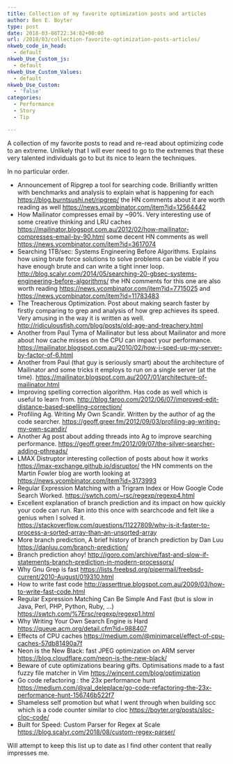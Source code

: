 ```yaml
---
title: Collection of my favorite optimization posts and articles
author: Ben E. Boyter
type: post
date: 2018-03-08T22:34:02+00:00
url: /2018/03/collection-favorite-optimization-posts-articles/
nkweb_code_in_head:
  - default
nkweb_Use_Custom_js:
  - default
nkweb_Use_Custom_Values:
  - default
nkweb_Use_Custom:
  - 'false'
categories:
  - Performance
  - Story
  - Tip

---
```

A collection of my favorite posts to read and re-read about optimizing code to an extreme. Unlikely that I will ever need to go to the extremes that these very talented individuals go to but its nice to learn the techniques.

In no particular order.

 - Announcement of Ripgrep a tool for searching code. Brilliantly written with benchmarks and analysis to explain what is happening for each https://blog.burntsushi.net/ripgrep/ the HN comments about it are worth reading as well https://news.ycombinator.com/item?id=12564442
 - How Mailinator compresses email by ~90%. Very interesting use of some creative thinking and LRU caches https://mailinator.blogspot.com.au/2012/02/how-mailinator-compresses-email-by-90.html some decent HN comments as well https://news.ycombinator.com/item?id=3617074
 - Searching 1TB/sec: Systems Engineering Before Algorithms. Explains how using brute force solutions to solve problems can be viable if you have enough brute and can write a tight inner loop. http://blog.scalyr.com/2014/05/searching-20-gbsec-systems-engineering-before-algorithms/ the HN comments for this one are also worth reading https://news.ycombinator.com/item?id=7715025 and https://news.ycombinator.com/item?id=11783483
 - The Treacherous Optimization. Post about making search faster by firstly comparing to grep and analysis of how grep achieves its speed. Very amusing in the way it is written as well. http://ridiculousfish.com/blog/posts/old-age-and-treachery.html
 - Another from Paul Tyma of Mailinator but less about Mailinator and more about how cache misses on the CPU can impact your performance. https://mailinator.blogspot.com.au/2010/02/how-i-sped-up-my-server-by-factor-of-6.html
 - Another from Paul (that guy is seriously smart) about the architecture of Mailinator and some tricks it employs to run on a single server (at the time). https://mailinator.blogspot.com.au/2007/01/architecture-of-mailinator.html
 - Improving spelling correction algorithm. Has code as well which is useful to learn from. http://blog.faroo.com/2012/06/07/improved-edit-distance-based-spelling-correction/
 - Profiling Ag. Writing My Own Scandir. Written by the author of ag the code searcher. https://geoff.greer.fm/2012/09/03/profiling-ag-writing-my-own-scandir/
 - Another Ag post about adding threads into Ag to improve searching performance. https://geoff.greer.fm/2012/09/07/the-silver-searcher-adding-pthreads/
 - LMAX Distruptor interesting collection of posts about how it works https://lmax-exchange.github.io/disruptor/ the HN comments on the Martin Fowler blog are worth looking at https://news.ycombinator.com/item?id=3173993
 - Regular Expression Matching with a Trigram Index or How Google Code Search Worked. https://swtch.com/~rsc/regexp/regexp4.html
 - Excellent explanation of branch prediction and its impact on how quickly your code can run. Ran into this once with searchcode and felt like a genius when I solved it. https://stackoverflow.com/questions/11227809/why-is-it-faster-to-process-a-sorted-array-than-an-unsorted-array
 - More branch prediction, A brief history of branch prediction by Dan Luu https://danluu.com/branch-prediction/
 - Branch prediction ahoy! http://igoro.com/archive/fast-and-slow-if-statements-branch-prediction-in-modern-processors/
 - Why Gnu Grep is fast https://lists.freebsd.org/pipermail/freebsd-current/2010-August/019310.html
 - How to write fast code http://asserttrue.blogspot.com.au/2009/03/how-to-write-fast-code.html
 - Regular Expression Matching Can Be Simple And Fast (but is slow in Java, Perl, PHP, Python, Ruby, &#8230;) https://swtch.com/%7Ersc/regexp/regexp1.html
 - Why Writing Your Own Search Engine is Hard https://queue.acm.org/detail.cfm?id=988407
 - Effects of CPU caches https://medium.com/@minimarcel/effect-of-cpu-caches-57db81490a7f
 - Neon is the New Black: fast JPEG optimization on ARM server https://blog.cloudflare.com/neon-is-the-new-black/
 - Beware of cute optimizations bearing gifts. Optimisations made to a fast fuzzy file matcher in Vim https://wincent.com/blog/optimization
 - Go code refactoring : the 23x performance hunt https://medium.com/@val_deleplace/go-code-refactoring-the-23x-performance-hunt-156746b522f7
 - Shameless self promotion but what I went through when building scc which is a code counter similar to cloc https://boyter.org/posts/sloc-cloc-code/
 - Built for Speed: Custom Parser for Regex at Scale https://blog.scalyr.com/2018/08/custom-regex-parser/

Will attempt to keep this list up to date as I find other content that really impresses me.